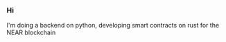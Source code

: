 ### Hi 


I'm doing a backend on python, developing smart contracts on rust for the NEAR blockchain 
